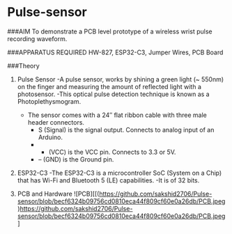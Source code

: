 # Pulse-sensor
###AIM
To demonstrate a PCB level prototype of a wireless wrist pulse recording waveform.

###APPARATUS REQUIRED
HW-827, ESP32-C3, Jumper Wires, PCB Board

###Theory
1. Pulse Sensor
   -A pulse sensor, works by shining a green light (~ 550nm) on the finger and measuring the amount of reflected light with a photosensor.
   -This optical pulse detection technique is known as a Photoplethysmogram.
   - The sensor comes with a 24″ flat ribbon cable with three male header connectors.
       - S (Signal) is the signal output. Connects to analog input of an Arduino.
       - + (VCC) is the VCC pin. Connects to 3.3 or 5V.
       - – (GND) is the Ground pin.

2. ESP32-C3
   -The ESP32-C3 is a microcontroller SoC (System on a Chip) that has Wi-Fi and Bluetooth 5 (LE) capabilities.
   -It is of 32 bits.

3. PCB and Hardware
   ![PCB][[(https://github.com/sakshid2706/Pulse-sensor/blob/becf6324b09756cd0810eca44f809cf60e0a26db/PCB.jpeg)https://github.com/sakshid2706/Pulse-sensor/blob/becf6324b09756cd0810eca44f809cf60e0a26db/PCB.jpeg]
